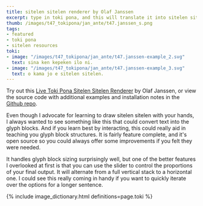 ```yaml
---
title: sitelen sitelen renderer by Olaf Janssen
excerpt: type in toki pona, and this will translate it into sitelen sitelen for you to download
thumb: /images/t47_tokipona/jan_ante/t47.janssen_s.png
tags:
- featured
- toki pona
- sitelen resources
toki:
- image: "/images/t47_tokipona/jan_ante/t47.janssen-example_2.svg"
  text: sina ken kepeken ilo ni.
- image: "/images/t47_tokipona/jan_ante/t47.janssen-example_3.svg"
  text: o kama jo e sitelen sitelen.
---
```


Try out this [Live Toki Pona Sitelen Sitelen Renderer](http://livingtokipona.smoishele.com/examples/liveinput/liveinput.html) by Olaf Janssen, or view the source code with additional examples and installation notes in the [Github repo](https://github.com/olafjanssen/sitelen-sitelen-renderer).

Even though I advocate for learning to draw sitelen sitelen with your hands, I always wanted to see something like this that could convert text into the glyph blocks.  And if you learn best by interacting, this could really aid in teaching you glyph block structures.  It is fairly feature complete, and it's open source so you could always offer some improvements if you felt they were needed.

It handles glyph block sizing surprisingly well, but one of the better features I overlooked at first is that you can use the slider to control the proportions of your final output.  It will alternate from a full vertical stack to a horizontal one. I could see this really coming in handy if you want to quickly iterate over the options for a longer sentence.

{% include image_dictionary.html definitions=page.toki %}
